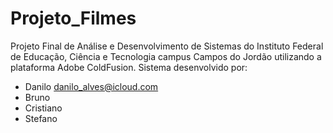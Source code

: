 Projeto_Filmes
==============

Projeto Final de An&aacute;lise e Desenvolvimento de Sistemas do Instituto Federal de Educa&ccedil;&atilde;o, Ci&ecirc;ncia e
Tecnologia campus Campos do Jord&atilde;o  utilizando a plataforma Adobe ColdFusion. Sistema desenvolvido por:

- Danilo <danilo_alves@icloud.com> 
- Bruno
- Cristiano
- Stefano

